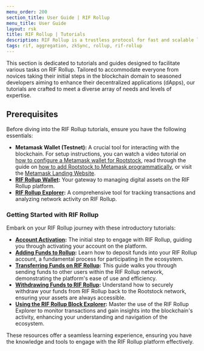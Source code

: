 ```yaml
---
menu_order: 200
section_title: User Guide | RIF Rollup
menu_title: User Guide
layout: rsk
title: RIF Rollup | Tutorials
description: RIF Rollup is a trustless protocol for fast and scalable low-cost payments on Rootstock powered by zkRollup Technology.
tags: rif, aggregation, zkSync, rollup, rif-rollup
---
```


This section is dedicated to tutorials and guides designed to facilitate various tasks on RIF Rollup. Tailored to accommodate everyone from novices taking their initial steps in the blockchain domain to seasoned developers aiming to enhance their decentralized applications (dApps), our tutorials are crafted to meet a diverse array of needs and levels of expertise.

## Prerequisites

Before diving into the RIF Rollup tutorials, ensure you have the following essentials:
- **Metamask Wallet (Testnet):** A crucial tool for interacting with the blockchain. For setup instructions, you can watch a video tutorial on [how to configure a Metamask wallet for Rootstock](https://www.youtube.com/watch?v=VlyqXD1TjJk), read through the guide on [how to add Rootstock to Metamask programmatically](https://dev.rootstock.io/kb/rootstock-metamask/), or visit the [Metamask Landing Website](https://metamask-landing.rifos.org/).
- **[RIF Rollup Wallet](https://wallet.testnet.rollup.rif.technology/):** Your gateway to managing digital assets on the RIF Rollup platform.
- **[RIF Rollup Explorer](https://explorer.testnet.rollup.rif.technology/):** A comprehensive tool for tracking transactions and analyzing network activity on RIF Rollup.

### Getting Started with RIF Rollup

Embark on your RIF Rollup journey with these introductory tutorials:


- **[Account Activation](/guides/rif-rollup/account-activation/):** The initial step to engage with RIF Rollup, guiding you through activating your account on the platform.
- **[Adding Funds to Rollup](/guides/rif-rollup/adding-funds-to-rollup/):** Learn how to deposit funds into your RIF Rollup account, a fundamental process for participating in the ecosystem.
- **[Transferring Funds on RIF Rollup](/guides/rif-rollup/transfer-funds-on-rif-rollup/):** This guide walks you through sending funds to other users within the RIF Rollup network, demonstrating the platform's ease of use and efficiency.
- **[Withdrawing Funds to RIF Rollup](/guides/rif-rollup/withdraw-funds-rootstock/):** Understand how to securely withdraw your funds from RIF Rollup back to the Rootstock network, ensuring your assets are always accessible.
- **[Using the RIF Rollup Block Explorer](/guides/rif-rollup/using-rif-rollup-block-explorer/):** Master the use of the RIF Rollup Explorer to monitor transactions and gain insights into the blockchain's activity, enhancing your understanding and navigation of the ecosystem.

These resources offer a seamless learning experience, ensuring you have the knowledge and tools to engage with the RIF Rollup platform effectively. 